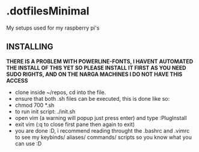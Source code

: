 # .dotfilesMinimal
My setups used for my raspberry pi's  

## __INSTALLING__  
__THERE IS A PROBLEM WITH POWERLINE-FONTS, I HAVENT AUTOMATED THE INSTALL OF THIS YET SO PLEASE INSTALL IT FIRST AS YOU NEED SUDO RIGHTS, AND ON THE NARGA MACHINES I DO NOT HAVE THIS ACCESS__  
* clone inside ~/repos, cd into the file. 
* ensure that both .sh files can be executed, this is done like so:
* chmod 700 *.sh 
* to run init script: ./init.sh 
* open vim (a warning will popup just press enter) and type :PlugInstall
* exit vim (:q to close first pane then again to exit)
* you are done :D, i recommend reading throught the .bashrc and .vimrc to see my keybinds/ aliases/ commands/ scripts so you know what you can use :D
